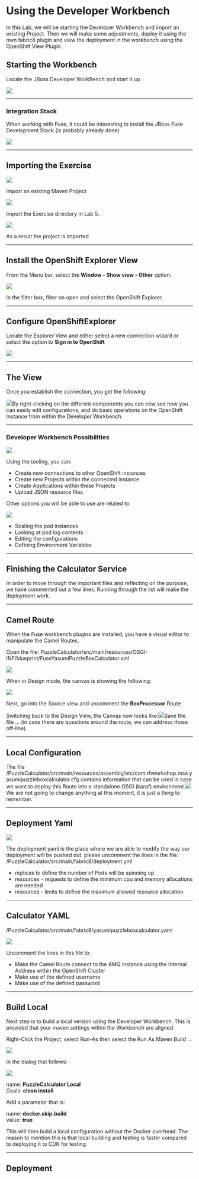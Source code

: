 # Using the Developer Workbench

In this Lab, we will be starting the Developer Workbench and import an existing Project. Then we will make some adjustments, deploy it using the mvn fabric8 plugin and view the deployment in the workbench using the OpenShift View Plugin.

## Starting the Workbench

Locate the JBoss Developer WorkBench and start it up.

![](/assets/workbenchStartUp.png)

---

### Integration Stack

When working with Fuse, it could be interesting to install the JBoss Fuse Development Stack \(is probably already done\)

![](/assets/jbdevfusestack.png)

---

## Importing the Exercise

![](/assets/jbodimportproject.png)

Import an existing Maven Project

![](/assets/jbodimportyasumiexercise.png)

Import the Exercise directory in Lab 5.

![](/assets/jbodprojectimportview.png)

As a result the project is imported.

---

## Install the OpenShift Explorer View

From the Menu bar, select the **Window - Show view - Other** option:

![](/assets/jbodshowviewother.png)

In the filter box, filter on open and select the OpenShift Explorer.

---

## Configure OpenShiftExplorer

Locate the Explorer View and either select a new connection wizard or select the option to **Sign in to OpenShift**

![](/assets/jbodopenshiftviewlogin.png)

---

## The View

Once you establish the connection, you get the following:

![](/assets/jbodopenshiftviewresult.png)By right-clicking on the different components you can now see how you can easily edit configurations, and do basic operations on the OpenShift Instance from within the Developer Workbench.

---

### Developer Workbench Possibilities

![](/assets/jbodocptoolingopenshift.png)

Using the tooling, you can:

* Create new connections to other OpenShift instances
* Create new Projects within the connected instance
* Create Applications within these Projects
* Upload JSON resource files

Other options you will be able to use are related to:

![](/assets/jbodocptoolingview2.png)

* Scaling the pod instances
* Looking at pod log contents
* Editing the configurations
* Defining Environment Variables

---

## Finishing the Calculator Service

In order to move through the important files and reflecting on the purpose, we have commented out a few lines. Running through the list will make the deployment work.

---

## Camel Route

When the Fuse workbench plugins are installed, you have a visual editor to manipulate the Camel Routes.

Open the file: PuzzleCalculator/src/main/resources/OSGI-INF/blueprint/FuseYasumiPuzzleBoxCalculator.xml

![](/assets/jbodocpcalcopenproject.png)

When in Design mode, the canvas is showing the following:

![](/assets/jbodocpcanvassimple.png)

Next, go into the Source view and uncomment the **BoxProcessor** Route

Switching back to the Design View, the Canvas now looks like:![](/assets/jbodocpcanvascomplex.png)Save the file ... \(in case there are questions around the route, we can address those off-line\).

---

## Local Configuration

The file /PuzzleCalculator/src/main/resources/assembly/etc/com.rhworkshop.msa.yasumipuzzleboxcalculator.cfg contains information that can be used in case we want to deploy this Route into a standalone OSGI \(karaf\) environment.![](/assets/jbodsocpconfigurationfile.png)We are not going to change anything at this moment, it is just a thing to remember.

---

## Deployment Yaml

![](/assets/jbodocpdeploymentyaml.png)

The deployment yaml is the place where we are able to modify the way our deployment will be pushed out. please uncomment the lines in the file: /PuzzleCalculator/src/main/fabric8/deployment.yml

* replicas to define the number of Pods will be spinning up
* resources - requests to define the minimum cpu and memory allocations are needed
* resources - limits to define the maximum allowed resource allocation

---

## Calculator YAML

/PuzzleCalculator/src/main/fabric8/yasumipuzzleboxcalculator.yaml

![](/assets/jbodocpyamlcalculator.png)

Uncomment the lines in this file to:

* Make the Camel Route connect to the AMQ instance using the Internal Address within the OpenShift Cluster
* Make use of the defined username
* Make use of the defined password

---

## Build Local

Next step is to build a local version using the Developer Workbench. This is provided that your maven settings within the Workbench are aligned.

Right-Click the Project, select Run-As then select the Run As Maven Build ...

![](/assets/jbodsocprunasmvnbuild.png)

In the dialog that follows:

![](/assets/jbodsocpcleaninstall.png)

name: **PuzzleCalculator Local**  
Goals: **clean install**

Add a parameter that is: 

name: **docker.skip.build**  
value: **true** 

This will then build a local configuration without the Docker overhead. The reason to mention this is that local building and testing is faster compared to deploying it to CDK for testing.

---

## Deployment






